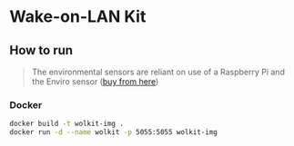 # Wake-on-LAN Kit

## How to run

> The environmental sensors are reliant on use of a Raspberry Pi 
> and the Enviro sensor ([buy from here](https://shop.pimoroni.com/products/enviro?variant=31155658489939))

### Docker

```bash
docker build -t wolkit-img .
docker run -d --name wolkit -p 5055:5055 wolkit-img
```